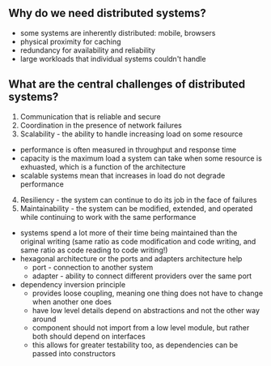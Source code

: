 ## Why do we need distributed systems?

* some systems are inherently distributed: mobile, browsers
* physical proximity for caching
* redundancy for availability and reliability
* large workloads that individual systems couldn't handle

## What are the central challenges of distributed systems?

1. Communication that is reliable and secure
2. Coordination in the presence of network failures
3. Scalability - the ability to handle increasing load on some resource
  * performance is often measured in throughput and response time
  * capacity is the maximum load a system can take when some resource is exhuasted, which is a function of the architecture
  * scalable systems mean that increases in load do not degrade performance
4. Resiliency - the system can continue to do its job in the face of failures
5. Maintainability - the system can be modified, extended, and operated while continuing to work with the same performance
  * systems spend a lot more of their time being maintained than the original writing (same ratio as code modification and code writing, and same ratio as code reading to code writing!)
  * hexagonal architecture or the ports and adapters architecture help
    * port - connection to another system
    * adapter - ability to connect different providers over the same port
  * dependency inversion principle
    * provides loose coupling, meaning one thing does not have to change when another one does
    * have low level details depend on abstractions and not the other way around
    * component should not import from a low level module, but rather both should depend on interfaces
    * this allows for greater testability too, as dependencies can be passed into constructors
